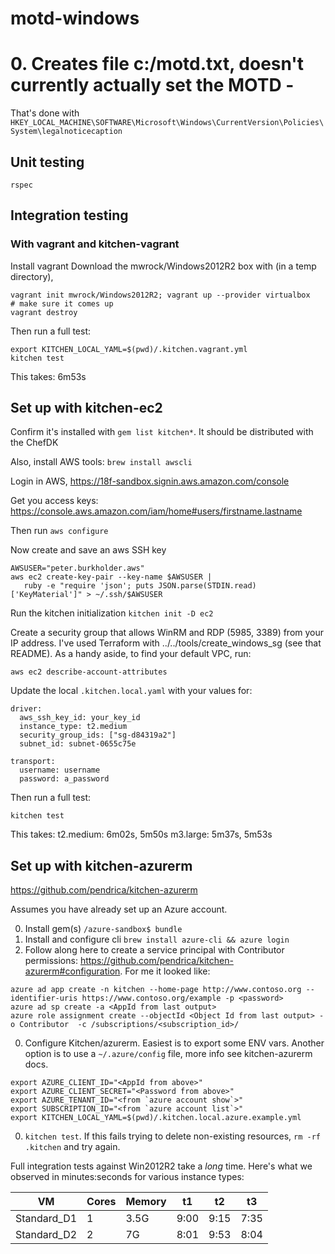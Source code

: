 # motd-windows

# 0. Creates file c:/motd.txt, doesn't currently actually set the MOTD -

That's done with `HKEY_LOCAL_MACHINE\SOFTWARE\Microsoft\Windows\CurrentVersion\Policies\System\legalnoticecaption`

## Unit testing

`rspec`

## Integration testing

### With vagrant and kitchen-vagrant

Install vagrant
Download the mwrock/Windows2012R2 box with (in a temp directory),

```
vagrant init mwrock/Windows2012R2; vagrant up --provider virtualbox
# make sure it comes up
vagrant destroy
```

Then run a full test:

```
export KITCHEN_LOCAL_YAML=$(pwd)/.kitchen.vagrant.yml
kitchen test
```

This takes: 6m53s

## Set up with kitchen-ec2

Confirm it's installed with `gem list kitchen*`. It should be distributed with the ChefDK

Also, install  AWS tools: `brew install awscli`

Login in AWS, https://18f-sandbox.signin.aws.amazon.com/console

Get you access keys: https://console.aws.amazon.com/iam/home#users/firstname.lastname

Then run `aws configure`

Now create and save an aws SSH key

```
AWSUSER="peter.burkholder.aws"
aws ec2 create-key-pair --key-name $AWSUSER |
   ruby -e "require 'json'; puts JSON.parse(STDIN.read)['KeyMaterial']" > ~/.ssh/$AWSUSER
```

Run the kitchen initialization `kitchen init -D ec2`

Create a security group that allows WinRM and RDP (5985, 3389) from your IP address. I've used Terraform with ../../tools/create_windows_sg (see that README). As a handy aside, to find your default VPC, run:

```
aws ec2 describe-account-attributes
```

Update the local `.kitchen.local.yaml` with your values for:

```
driver:
  aws_ssh_key_id: your_key_id
  instance_type: t2.medium
  security_group_ids: ["sg-d84319a2"]
  subnet_id: subnet-0655c75e

transport:
  username: username
  password: a_password
```

Then run a full test:

```
kitchen test
```

This takes:
  t2.medium: 6m02s, 5m50s
  m3.large: 5m37s, 5m53s


## Set up with kitchen-azurerm

https://github.com/pendrica/kitchen-azurerm

Assumes you have already set up an Azure account.

0. Install gem(s) `/azure-sandbox$ bundle`
0. Install and configure cli `brew install azure-cli && azure login`
0. Follow along here to create a service principal with Contributor permissions: https://github.com/pendrica/kitchen-azurerm#configuration.  For me it looked like:
```
azure ad app create -n kitchen --home-page http://www.contoso.org --identifier-uris https://www.contoso.org/example -p <password>
azure ad sp create -a <AppId from last output>
azure role assignment create --objectId <Object Id from last output> -o Contributor  -c /subscriptions/<subscription_id>/
```
0. Configure Kitchen/azurerm. Easiest is to export some ENV vars. Another option is to use a `~/.azure/config` file, more info see kitchen-azurerm docs.
```
export AZURE_CLIENT_ID="<AppId from above>"
export AZURE_CLIENT_SECRET="<Password from above>"
export AZURE_TENANT_ID="<from `azure account show`>"
export SUBSCRIPTION_ID="<from `azure account list`>"
export KITCHEN_LOCAL_YAML=$(pwd)/.kitchen.local.azure.example.yml
```

0. `kitchen test`.  If this fails trying to delete non-existing resources, `rm -rf .kitchen` and try again.

Full integration tests against Win2012R2 take a _long_ time. Here's what we observed in minutes:seconds for various instance types:

| VM | Cores | Memory | t1 | t2 | t3 |
| -- | -- | -- | -- | -- | -- |
| Standard_D1 | 1 | 3.5G | 9:00 | 9:15 | 7:35 |
| Standard_D2 | 2 | 7G | 8:01 | 9:53 | 8:04 |

